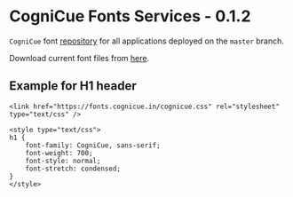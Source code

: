 # CogniCue Fonts Services - 0.1.2

`CogniCue` font [repository](https://github.com/cognicue/fonts.cognicue.in) for all applications deployed on the `master` branch.

Download current font files from [here](https://github.com/cognicue/fonts.cognicue.in/tree/master/TTLakes/v1).

## Example for H1 header
```
<link href="https://fonts.cognicue.in/cognicue.css" rel="stylesheet" type="text/css" />

<style type="text/css">
h1 {
	font-family: CogniCue, sans-serif;
	font-weight: 700;
	font-style: normal;
	font-stretch: condensed;
}
</style>
```
